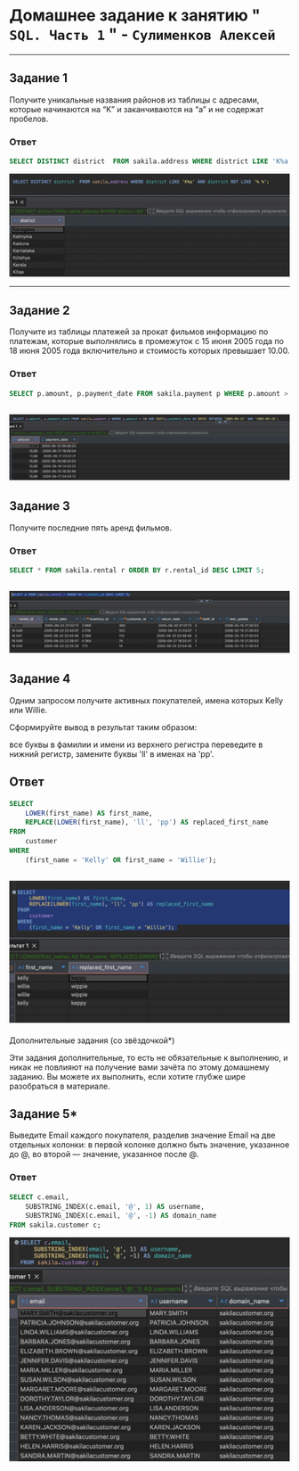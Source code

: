 # Домашнее задание к занятию " `SQL. Часть 1` " - `Сулименков Алексей`

---

## Задание 1

Получите уникальные названия районов из таблицы с адресами, которые начинаются на “K” и заканчиваются на “a” и не содержат пробелов.

### Ответ

```SQL
SELECT DISTINCT district  FROM sakila.address WHERE district LIKE 'K%a' AND district NOT LIKE '% %';
```

![district](https://github.com/biparasite/DB-12-03HW/blob/main/district.png)

---

## Задание 2

Получите из таблицы платежей за прокат фильмов информацию по платежам, которые выполнялись в промежуток с 15 июня 2005 года по 18 июня 2005 года включительно и стоимость которых превышает 10.00.

### Ответ

```SQL
SELECT p.amount, p.payment_date FROM sakila.payment p WHERE p.amount > 10 AND CAST(p.payment_date AS DATE) BETWEEN '2005-06-15' AND '2005-06-18';
```

## ![amount](https://github.com/biparasite/DB-12-03HW/blob/main/amount.png)

## Задание 3

Получите последние пять аренд фильмов.

### Ответ

```SQL
SELECT * FROM sakila.rental r ORDER BY r.rental_id DESC LIMIT 5;
```

## ![rental](https://github.com/biparasite/DB-12-03HW/blob/main/rental.png)

## Задание 4

Одним запросом получите активных покупателей, имена которых Kelly или Willie.

Сформируйте вывод в результат таким образом:

все буквы в фамилии и имени из верхнего регистра переведите в нижний регистр,
замените буквы 'll' в именах на 'pp'.

## Ответ

```SQL
SELECT
    LOWER(first_name) AS first_name,
    REPLACE(LOWER(first_name), 'll', 'pp') AS replaced_first_name
FROM
    customer
WHERE
    (first_name = 'Kelly' OR first_name = 'Willie');
```

## ![KellyWelly](https://github.com/biparasite/DB-12-03HW/blob/main/KellyWelly.png)

Дополнительные задания (со звёздочкой\*)

Эти задания дополнительные, то есть не обязательные к выполнению, и никак не повлияют на получение вами зачёта по этому домашнему заданию. Вы можете их выполнить, если хотите глубже шире разобраться в материале.

## Задание 5\*

Выведите Email каждого покупателя, разделив значение Email на две отдельных колонки: в первой колонке должно быть значение, указанное до @, во второй — значение, указанное после @.

### Ответ

```SQL
SELECT c.email,
	SUBSTRING_INDEX(c.email, '@', 1) AS username,
	SUBSTRING_INDEX(c.email, '@', -1) AS domain_name
FROM sakila.customer c;
```

![substring](https://github.com/biparasite/DB-12-03HW/blob/main/substring.png)
